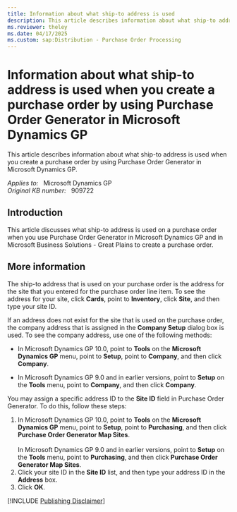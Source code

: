 ```yaml
---
title: Information about what ship-to address is used
description: This article describes information about what ship-to address is used when you create a purchase order by using Purchase Order Generator in Microsoft Dynamics GP.
ms.reviewer: theley
ms.date: 04/17/2025
ms.custom: sap:Distribution - Purchase Order Processing
---
```

# Information about what ship-to address is used when you create a purchase order by using Purchase Order Generator in Microsoft Dynamics GP

This article describes information about what ship-to address is used when you create a purchase order by using Purchase Order Generator in Microsoft Dynamics GP.

_Applies to:_ &nbsp; Microsoft Dynamics GP  
_Original KB number:_ &nbsp; 909722

## Introduction

This article discusses what ship-to address is used on a purchase order when you use Purchase Order Generator in Microsoft Dynamics GP and in Microsoft Business Solutions - Great Plains to create a purchase order.

## More information

The ship-to address that is used on your purchase order is the address for the site that you entered for the purchase order line item. To see the address for your site, click **Cards**, point to **Inventory**, click **Site**, and then type your site ID.

If an address does not exist for the site that is used on the purchase order, the company address that is assigned in the **Company Setup** dialog box is used. To see the company address, use one of the following methods:

- In Microsoft Dynamics GP 10.0, point to **Tools** on the **Microsoft Dynamics GP** menu, point to **Setup**, point to **Company**, and then click **Company**.

- In Microsoft Dynamics GP 9.0 and in earlier versions, point to **Setup** on the **Tools** menu, point to **Company**, and then click **Company**.

You may assign a specific address ID to the **Site ID** field in Purchase Order Generator. To do this, follow these steps:

1. In Microsoft Dynamics GP 10.0, point to **Tools** on the **Microsoft Dynamics GP** menu, point to **Setup**, point to **Purchasing**, and then click **Purchase Order Generator Map Sites**.</br></br>In Microsoft Dynamics GP 9.0 and in earlier versions, point to **Setup** on the **Tools** menu, point to **Purchasing**, and then click **Purchase Order Generator Map Sites**.
2. Click your site ID in the **Site ID** list, and then type your address ID in the **Address** box.
3. Click **OK**.

[!INCLUDE [Publishing Disclaimer](../../includes/publishing-disclaimer.md)]
